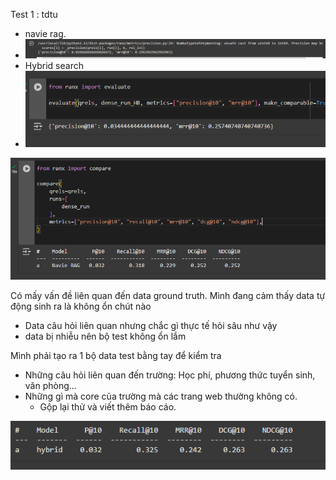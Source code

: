 Test 1 : tdtu
- navie rag.
- ![](../assets/images/Pasted%20image%2020250204162935.png)
- Hybrid search
- ![](../assets/images/Pasted%20image%2020250204191235.png)

![](../assets/images/Pasted%20image%2020250205153606.png)


Có mấy vấn đề liên quan đến data ground truth.
Mình đang cảm thấy data tự động sinh ra là không ổn chút nào
- Data câu hỏi liên quan nhưng chắc gì thực tế hỏi sâu như vậy
- data bị nhiễu nên bộ test không ổn lắm

Mình phải tạo ra 1 bộ data test bằng tay để kiểm tra
- Những câu hỏi liên quan đến trường: Học phí, phương thức tuyển sinh, văn phòng...
- Những gì mà core của trường mà các trang web thường không có. 
	- Gộp lại thử và viết thêm báo cáo. 

![](../assets/images/Pasted%20image%2020250206184227.png)